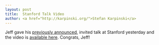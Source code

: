 ```yaml
---
layout: post
title:  Stanford Talk Video
author: <a href="http://karpinski.org/">Stefan Karpinski</a>
---
```


Jeff gave his [previously announced](/blog/2012/02/talk-announcement/), invited talk at Stanford yesterday and the video is [available here](http://ee380.stanford.edu/cgi-bin/videologger.php?target=120229-ee380-300.asx).
Congrats, Jeff!
